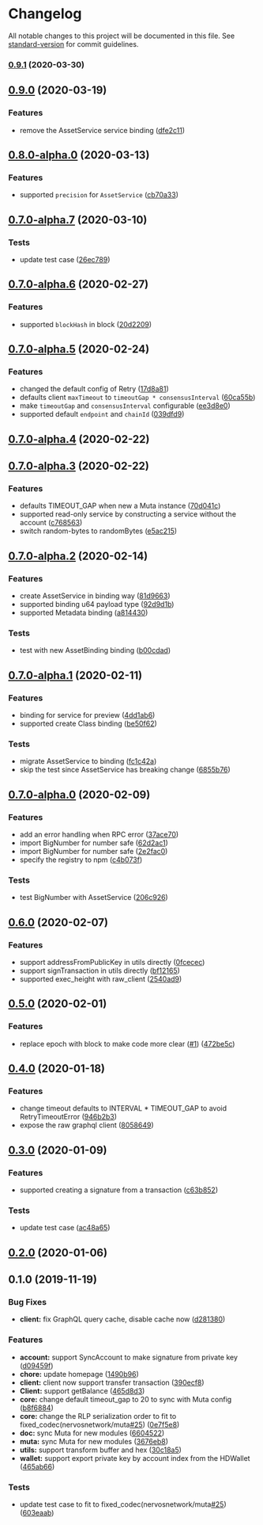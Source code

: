 # Changelog

All notable changes to this project will be documented in this file. See [standard-version](https://github.com/conventional-changelog/standard-version) for commit guidelines.

### [0.9.1](https://github.com/nervosnetwork/muta-sdk-js/compare/v0.9.0...v0.9.1) (2020-03-30)

## [0.9.0](https://github.com/nervosnetwork/muta-sdk-js/compare/v0.8.0-alpha.0...v0.9.0) (2020-03-19)

### Features

- remove the AssetService service binding ([dfe2c11](https://github.com/nervosnetwork/muta-sdk-js/commit/dfe2c11))

## [0.8.0-alpha.0](https://github.com/nervosnetwork/muta-sdk-js/compare/v0.7.0-alpha.7...v0.8.0-alpha.0) (2020-03-13)

### Features

- supported `precision` for `AssetService` ([cb70a33](https://github.com/nervosnetwork/muta-sdk-js/commit/cb70a33))

## [0.7.0-alpha.7](https://github.com/nervosnetwork/muta-sdk-js/compare/v0.7.0-alpha.6...v0.7.0-alpha.7) (2020-03-10)

### Tests

- update test case ([26ec789](https://github.com/nervosnetwork/muta-sdk-js/commit/26ec789))

## [0.7.0-alpha.6](https://github.com/nervosnetwork/muta-sdk-js/compare/v0.7.0-alpha.5...v0.7.0-alpha.6) (2020-02-27)

### Features

- supported `blockHash` in block ([20d2209](https://github.com/nervosnetwork/muta-sdk-js/commit/20d2209))

## [0.7.0-alpha.5](https://github.com/nervosnetwork/muta-sdk-js/compare/v0.7.0-alpha.4...v0.7.0-alpha.5) (2020-02-24)

### Features

- changed the default config of Retry ([17d8a81](https://github.com/nervosnetwork/muta-sdk-js/commit/17d8a81))
- defaults client `maxTimeout` to `timeoutGap * consensusInterval` ([60ca55b](https://github.com/nervosnetwork/muta-sdk-js/commit/60ca55b))
- make `timeoutGap` and `consensusInterval` configurable ([ee3d8e0](https://github.com/nervosnetwork/muta-sdk-js/commit/ee3d8e0))
- supported default `endpoint` and `chainId` ([039dfd9](https://github.com/nervosnetwork/muta-sdk-js/commit/039dfd9))

## [0.7.0-alpha.4](https://github.com/nervosnetwork/muta-sdk-js/compare/v0.7.0-alpha.3...v0.7.0-alpha.4) (2020-02-22)

## [0.7.0-alpha.3](https://github.com/nervosnetwork/muta-sdk-js/compare/v0.7.0-alpha.2...v0.7.0-alpha.3) (2020-02-22)

### Features

- defaults TIMEOUT_GAP when new a Muta instance ([70d041c](https://github.com/nervosnetwork/muta-sdk-js/commit/70d041c))
- supported read-only service by constructing a service without the account ([c768563](https://github.com/nervosnetwork/muta-sdk-js/commit/c768563))
- switch random-bytes to randomBytes ([e5ac215](https://github.com/nervosnetwork/muta-sdk-js/commit/e5ac215))

## [0.7.0-alpha.2](https://github.com/nervosnetwork/muta-sdk-js/compare/v0.7.0-alpha.1...v0.7.0-alpha.2) (2020-02-14)

### Features

- create AssetService in binding way ([81d9663](https://github.com/nervosnetwork/muta-sdk-js/commit/81d9663))
- supported binding u64 payload type ([92d9d1b](https://github.com/nervosnetwork/muta-sdk-js/commit/92d9d1b))
- supported Metadata binding ([a814430](https://github.com/nervosnetwork/muta-sdk-js/commit/a814430))

### Tests

- test with new AssetBinding binding ([b00cdad](https://github.com/nervosnetwork/muta-sdk-js/commit/b00cdad))

## [0.7.0-alpha.1](https://github.com/nervosnetwork/muta-sdk-js/compare/v0.7.0-alpha.0...v0.7.0-alpha.1) (2020-02-11)

### Features

- binding for service for preview ([4dd1ab6](https://github.com/nervosnetwork/muta-sdk-js/commit/4dd1ab6))
- supported create Class binding ([be50f62](https://github.com/nervosnetwork/muta-sdk-js/commit/be50f62))

### Tests

- migrate AssetService to binding ([fc1c42a](https://github.com/nervosnetwork/muta-sdk-js/commit/fc1c42a))
- skip the test since AssetService has breaking change ([6855b76](https://github.com/nervosnetwork/muta-sdk-js/commit/6855b76))

## [0.7.0-alpha.0](https://github.com/nervosnetwork/muta-sdk-js/compare/v0.6.0...v0.7.0-alpha.0) (2020-02-09)

### Features

- add an error handling when RPC error ([37ace70](https://github.com/nervosnetwork/muta-sdk-js/commit/37ace70))
- import BigNumber for number safe ([62d2ac1](https://github.com/nervosnetwork/muta-sdk-js/commit/62d2ac1))
- import BigNumber for number safe ([2e2fac0](https://github.com/nervosnetwork/muta-sdk-js/commit/2e2fac0))
- specify the registry to npm ([c4b073f](https://github.com/nervosnetwork/muta-sdk-js/commit/c4b073f))

### Tests

- test BigNumber with AssetService ([206c926](https://github.com/nervosnetwork/muta-sdk-js/commit/206c926))

## [0.6.0](https://github.com/nervosnetwork/muta-sdk-js/compare/v0.5.0...v0.6.0) (2020-02-07)

### Features

- support addressFromPublicKey in utils directly ([0fcecec](https://github.com/nervosnetwork/muta-sdk-js/commit/0fcecec))
- support signTransaction in utils directly ([bf12165](https://github.com/nervosnetwork/muta-sdk-js/commit/bf12165))
- supported exec_height with raw_client ([2540ad9](https://github.com/nervosnetwork/muta-sdk-js/commit/2540ad9))

## [0.5.0](https://github.com/nervosnetwork/muta-sdk-js/compare/v0.4.0...v0.5.0) (2020-02-01)

### Features

- replace epoch with block to make code more clear ([#1](https://github.com/nervosnetwork/muta-sdk-js/issues/1)) ([472be5c](https://github.com/nervosnetwork/muta-sdk-js/commit/472be5c))

## [0.4.0](https://github.com/nervosnetwork/muta-sdk-js/compare/v0.3.0...v0.4.0) (2020-01-18)

### Features

- change timeout defaults to INTERVAL \* TIMEOUT_GAP to avoid RetryTimeoutError ([946b2b3](https://github.com/nervosnetwork/muta-sdk-js/commit/946b2b3))
- expose the raw graphql client ([8058649](https://github.com/nervosnetwork/muta-sdk-js/commit/8058649))

## [0.3.0](https://github.com/nervosnetwork/muta-sdk-js/compare/v0.2.0...v0.3.0) (2020-01-09)

### Features

- supported creating a signature from a transaction ([c63b852](https://github.com/nervosnetwork/muta-sdk-js/commit/c63b852))

### Tests

- update test case ([ac48a65](https://github.com/nervosnetwork/muta-sdk-js/commit/ac48a65))

## [0.2.0](https://github.com/nervosnetwork/muta-sdk-js/compare/v0.1.0...v0.2.0) (2020-01-06)

## 0.1.0 (2019-11-19)

### Bug Fixes

- **client:** fix GraphQL query cache, disable cache now ([d281380](https://github.com/nervosnetwork/muta-sdk-js/commit/d281380))

### Features

- **account:** support SyncAccount to make signature from private key ([d09459f](https://github.com/nervosnetwork/muta-sdk-js/commit/d09459f))
- **chore:** update homepage ([1490b96](https://github.com/nervosnetwork/muta-sdk-js/commit/1490b96))
- **client:** client now support transfer transaction ([390ecf8](https://github.com/nervosnetwork/muta-sdk-js/commit/390ecf8))
- **Client:** support getBalance ([465d8d3](https://github.com/nervosnetwork/muta-sdk-js/commit/465d8d3))
- **core:** change default timeout_gap to 20 to sync with Muta config ([b8f6884](https://github.com/nervosnetwork/muta-sdk-js/commit/b8f6884))
- **core:** change the RLP serialization order to fit to fixed_codec(nervosnetwork/muta[#25](https://github.com/nervosnetwork/muta-sdk-js/issues/25)) ([0e7f5e8](https://github.com/nervosnetwork/muta-sdk-js/commit/0e7f5e8))
- **doc:** sync Muta for new modules ([6604522](https://github.com/nervosnetwork/muta-sdk-js/commit/6604522))
- **muta:** sync Muta for new modules ([3676eb8](https://github.com/nervosnetwork/muta-sdk-js/commit/3676eb8))
- **utils:** support transform buffer and hex ([30c18a5](https://github.com/nervosnetwork/muta-sdk-js/commit/30c18a5))
- **wallet:** support export private key by account index from the HDWallet ([465ab66](https://github.com/nervosnetwork/muta-sdk-js/commit/465ab66))

### Tests

- update test case to fit to fixed_codec(nervosnetwork/muta[#25](https://github.com/nervosnetwork/muta-sdk-js/issues/25)) ([603eaab](https://github.com/nervosnetwork/muta-sdk-js/commit/603eaab))
